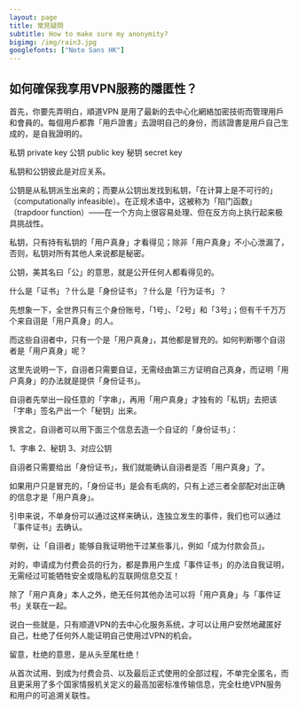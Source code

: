 ```yaml
---
layout: page
title: 常見疑問
subtitle: How to make sure my anonymity?
bigimg: /img/rain3.jpg
googlefonts: ["Noto Sans HK"]
---
```


## 如何確保我享用VPN服務的隱匿性？

首先，你要先弄明白，順道VPN 是用了最新的去中心化網絡加密技術而管理用戶和會員的。每個用戶都靠「用戶證書」去證明自己的身份，而該證書是用戶自己生成的，是自我證明的。

私钥 private key
公钥 public key
秘钥 secret key

私钥和公钥彼此是对应关系。

公钥是从私钥派生出来的；而要从公钥出发找到私钥，「在计算上是不可行的」（computationally infeasible）。在正规术语中，这被称为「陷门函数」（trapdoor function）——在一个方向上很容易处理、但在反方向上执行起来极具挑战性。

私钥，只有持有私钥的「用户真身」才看得见；除非「用户真身」不小心泄漏了，否则，私钥对所有其他人来说都是秘密。

公钥，美其名曰「公」的意思，就是公开任何人都看得见的。

什么是「证书」？什么是「身份证书」？什么是「行为证书」？

先想象一下，全世界只有三个身份账号，「1号」、「2号」和「3号」；但有千千万万个来自诩是「用户真身」的人。

而这些自诩者中，只有一个是「用户真身」，其他都是冒充的。如何判断哪个自诩者是「用户真身」呢？

这里先说明一下，自诩者只需要自证，无需经由第三方证明自己真身，而证明「用户真身」的办法就是提供「身份证书」。

自诩者先举出一段任意的「字串」，再用「用户真身」才独有的「私钥」去把该「字串」签名产出一个「秘钥」出来。

换言之，自诩者可以用下面三个信息去造一个自证的「身份证书」：

1、字串
2、秘钥
3、对应公钥

自诩者只需要给出「身份证书」，我们就能确认自诩者是否「用户真身」了。

如果用户只是冒充的，「身份证书」是会有毛病的，只有上述三者全部配对出正确的信息才是「用户真身」。

引申来说，不单身份可以通过这样来确认，连独立发生的事件，我们也可以通过「事件证书」去确认。

举例，让「自诩者」能够自我证明他干过某些事儿，例如「成为付款会员」。

对的，申请成为付费会员的行为，都是靠用户生成「事件证书」的办法自我证明，无需经过可能牺牲安全或隐私的互联网信息交互！

除了「用户真身」本人之外，绝无任何其他办法可以将「用户真身」与「事件证书」关联在一起。

说白一些就是，只有顺道VPN的去中心化服务系统，才可以让用户安然地藏匿好自己，杜绝了任何外人能证明自己使用过VPN的机会。

留意，杜绝的意思，是从头至尾杜绝！

从首次试用、到成为付费会员、以及最后正式使用的全部过程，不单完全匿名，而且更采用了多个国家情报机关定义的最高加密标准传输信息，完全杜绝VPN服务和用户的可追溯关联性。
